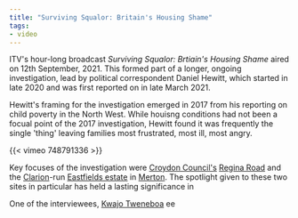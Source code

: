 ```yaml
---
title: "Surviving Squalor: Britain's Housing Shame"
tags:
- video
---
```


ITV's hour-long broadcast *Surviving Squalor: Brtiain's Housing Shame* aired on 12th September, 2021. This formed part of a longer, ongoing investigation, lead by political correspondent Daniel Hewitt, which started in late 2020 and was first reported on in late March 2021.  

Hewitt's framing for the investigation emerged in 2017 from his reporting on child poverty in the North West. While houisng conditions had not been a focual point of the 2017 investigation, Hewitt found it was frequently the single 'thing' leaving families most frustrated, most ill, most angry. 

{{< vimeo 748791336 >}}

Key focuses of the investigation were [Croydon Council's](providers/Croydon) [Regina Road](cases/regina-road) and the [Clarion](providers/clarion)-run [Eastfields estate](cases/eastfields-estate) in [Merton](providers/Merton). The spotlight given to these two sites in particular has held a lasting significance in

One of the interviewees, [Kwajo Tweneboa](media/kwajo) ee
